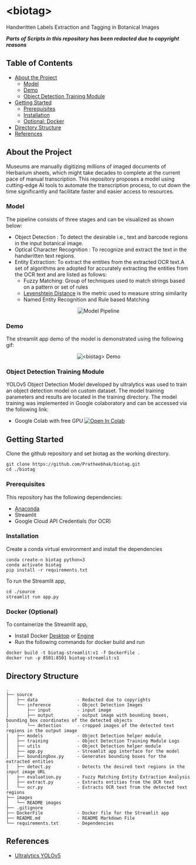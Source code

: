 # \<biotag\>
Handwritten Labels Extraction and Tagging in Botanical Images

***Parts of Scripts in this repository has been redacted due to copyright reasons***

## Table of Contents

* [About the Project](#about-the-project)
  * [Model](#model)
  * [Demo](#demo)
  * [Object Detection Training Module](#object-detection-training-module)
* [Getting Started](#getting-started)
  * [Prerequisites](#prerequisites)
  * [Installation](#installation)
  * [Optional: Docker](#docker-optional)
* [Directory Structure](#directory-structure)
* [References](#references)
  

## About the Project

Museums are manually digitizing millions of imaged documents of Herbarium sheets, which might take decades to complete at the current pace of manual transcription. This repository proposes a model using cutting-edge AI tools to automate the transcription process, to cut down the time significantly and facilitate faster and easier access to resources. 

### Model
The pipeline consists of three stages and can be visualized as shown below:
* Object Detection : To detect the desirable i.e., text and barcode regions in the input botanical image.
* Optical Character Recognition : To recognize and extract the text in the handwritten text regions.
* Entity Extraction: To extract the entities from the extracted OCR text.A set of algorithms are adopted for accurately extracting the entities from the OCR text and are listed as follows:
  * Fuzzy Matching: Group of techniques used to match strings based on a pattern or set of rules
  * [Levenshtein Distance](https://en.wikipedia.org/wiki/Levenshtein_distance) is the metric used to measure string similarity
  * Named Entity Recognition and Rule based Matching
<p align="center">
  <img src="https://github.com/Pratheebhak/biotag/blob/master/images/Model.PNG" alt="Model Pipeline"/>
</p>

### Demo
The streamlit app demo of the model is demonstrated using the following gif:
<p align="center">
  <img src="https://github.com/Pratheebhak/biotag/blob/master/images/finaldemo.gif" alt="<biotag> Demo"/>
</p>


### Object Detection Training Module

YOLOv5 Object Detection Model developed by ultralytics was used to train an object detection model on custom dataset. The model training parameters and results are located in the training directory. The model training was implemented in Google colaboratory and can be accessed via the following link:
* Google Colab with free GPU
[![Open In Colab](https://colab.research.google.com/assets/colab-badge.svg)](https://colab.research.google.com/github/Pratheebhak/biotag/blob/master/source/training/YOLOv5_Training_Module.ipynb)

## Getting Started

Clone the github repository and set biotag as the working directory.
```
git clone https://github.com/Pratheebhak/biotag.git   
cd ./biotag
```

### Prerequisites
This repository has the following dependencies:
* [Anaconda](https://docs.anaconda.com/anaconda/install/)
* Streamlit
* Google Cloud API Credentials (for OCR)

### Installation

Create a conda virtual environment and install the dependencies
```
conda create-n biotag python=3   
conda activate biotag   
pip install -r requirements.txt   
```
To run the Streamlit app,
```
cd ./source
streamlit run app.py
```

### Docker (Optional)
To containerize the Streamlit app,
* Install Docker [Desktop](https://www.docker.com/products/docker-desktop) or [Engine](https://docs.docker.com/engine/)
* Run the following commands for docker build and run
```
docker build -t biotag-streamlit:v1 -f DockerFile .
docker run -p 8501:8501 biotag-streamlit:v1
```
## Directory Structure

```
.
├── source
│   ├── data               - Redacted due to copyrights
│   └── inference          - Object Detection Images         
│       ├── input          - input image       
│       ├── output         - output image with bounding boxes, bounding box coordinates of the detected objects
│       └── detection      - cropped images of the detected text regions in the output image
│   ├── models             - Object Detection helper module
│   ├── training           - Object Detection Training Module Logs
│   ├── utils              - Object Detection helper module
│   ├── app.py             - Streamlit app interface for the model
│   ├── boundingbox.py     - Generates bounding boxes for the extracted entities
│   ├── detect.py          - Detects the desired text regions in the input image URL
│   ├── evaluation.py      - Fuzzy Matching Entity Extraction Analysis
│   ├── extract.py         - Extracts entities from the OCR text
│   └── ocr.py             - Extracts OCR text from the detected text regions
├── images
│   └── README images
├── .gitignore
├── DockerFile             - Docker file for the Streamlit app
├── README.md              - README Markdown File
└── requirements.txt       - Dependencies

```

## References
* [Ultralytics YOLOv5](https://github.com/ultralytics/yolov5)





